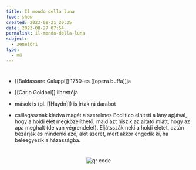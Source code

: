```yaml
---
title: Il mondo della luna
feed: show
created: 2023-08-21 20:35
date: 2023-08-27 07:54
permalink: il-mondo-della-luna
subject:
  - zenetöri
type:
  - mű
---
```

#
- [[Baldassare Galuppi]] 1750-es [[opera buffa]]ja
- [[Carlo Goldoni]] librettója
- mások is (pl. [[Haydn]]) is írtak rá darabot

- csillagásznak kiadva magát a szerelmes Ecclitico elhiteti a lány apjával, hogy a holdi élet megközelíthető, majd azt hiszik az altató miatt, hogy az apa meghalt (de van végrendelet). Eljátsszák neki a holdi életet, aztán bezárják és mindenki azé, akit szeret, mert akkor engedik ki, ha beleegyezik a házasságba.



#
<p style="text-align: center;"><img src="https://chart.googleapis.com/chart?cht=qr&chl=https://notes.andrasdenes.com/il-mondo-della-luna&chs=180x180&choe=UTF-8&chld=L|2" alt="qr code"></p>

